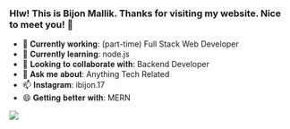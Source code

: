 ### Hlw! This is Bijon Mallik. Thanks for visiting my website. Nice to meet you! 👋


- 🔭 𝐂𝐮𝐫𝐫𝐞𝐧𝐭𝐥𝐲 𝐰𝐨𝐫𝐤𝐢𝐧𝐠: (part-time) Full Stack Web Developer
- 🌱 𝐂𝐮𝐫𝐫𝐞𝐧𝐭𝐥𝐲 𝐥𝐞𝐚𝐫𝐧𝐢𝐧𝐠: node.js
- 👯 𝐋𝐨𝐨𝐤𝐢𝐧𝐠 𝐭𝐨 𝐜𝐨𝐥𝐥𝐚𝐛𝐨𝐫𝐚𝐭𝐞 𝐰𝐢𝐭𝐡: Backend Developer 
- 💬 𝐀𝐬𝐤 𝐦𝐞 𝐚𝐛𝐨𝐮𝐭: Anything Tech Related
- 📫 𝐈𝐧𝐬𝐭𝐚𝐠𝐫𝐚𝐦: ibijon.17
- 😄 𝐆𝐞𝐭𝐭𝐢𝐧𝐠 𝐛𝐞𝐭𝐭𝐞𝐫 𝐰𝐢𝐭𝐡: MERN


<img src="https://github-readme-stats.vercel.app/api?username=iampawan&&show_icons=true&title_color=ffffff&icon_color=bb2acf&text_color=daf7dc&bg_color=151515">
